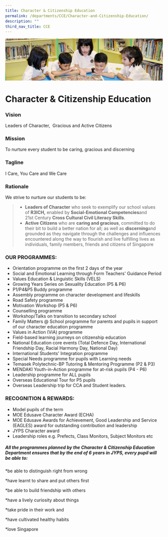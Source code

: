 ```yaml
---
title: Character & Citizenship Education
permalink: /departments/CCE/Character-and-Citizenship-Education/
description: ""
third_nav_title: CCE
---
```

![](/images/banner.gif)

Character & Citizenship Education
=================================

### Vision

Leaders of Character,  Gracious and Active Citizens

  

### Mission

To nurture every student to be caring, gracious and discerning

  

### Tagline

I Care, You Care and We Care

  

### Rationale

We strive to nurture our students to be:

> *   **Leaders of Character** who seek to exemplify our school values of **R3ICH,** enabled by **Social-Emotional Competencies**and 21st Century **Cross Cultural Civil Literacy Skills**.
> *   **Active Citizens** who are **caring and gracious**, committed to do their bit to build a better nation for all; as well as **discerning**and grounded as they navigate through the challenges and influences encountered along the way to flourish and live fulfilling lives as individuals, family members, friends and citizens of Singapore

### OUR PROGRAMMES:

*   Orientation programme on the first 2 days of the year
*   Social and Emotional Learning through Form Teachers' Guidance Period
*   Values Education & Linguistic Skills (VELS)
*   Growing Years Series on Sexuality Education (P5 & P6)
*   P1/P4&P5 Buddy programme
*   Assembly programme on character development and lifeskills
*   Road Safety programme
*   Motivation Workshop (P5 & P6)
*   Counselling programme
*   Workshop/Talks on transition to secondary school
*   Family Matters @ School programme for parents and pupils in support of our character education programme
*   Values in Action (ViA) programme
*   Field-based learning journeys on citizenship education
*   National Education core events (Total Defence Day, International Friendship Day, Racial Harmony Day, National Day)
*   International Students' Integration programme
*   Special Needs programme for pupils with Learning needs
*   Temasek Polytechnic-BP Tutoring & Mentoring Programme (P2 & P3)
*   MENDAKI Youth-in-Action programme for at-risk pupils (P4 - P6)
*   Leadership programme for ALL pupils
*   Overseas Educational Tour for P5 pupils
*   Overseas Leadership trip for CCA and Student leaders.

### RECOGNITION & REWARDS:

*   Model pupils of the term
*   MOE Edusave Character Award (ECHA)
*   MOE Edusave Awards for Achievement, Good Leadership and Service (EAGLES) award for outstanding contribution and leadership
*   JYPS Character award
*   Leadership roles e.g. Prefects, Class Monitors, Subject Monitors etc

##### **All the programmes planned by the Character & Citizenship Education Department ensures that by the end of 6 years in JYPS, every pupil will be able to:**

\*be able to distinguish right from wrong

\*have learnt to share and put others first

\*be able to build friendship with others

\*have a lively curiosity about things

\*take pride in their work and 

\*have cultivated healthy habits 

\*love Singapore